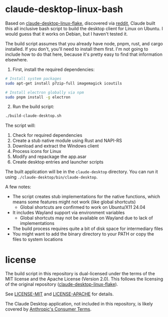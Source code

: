 # claude-desktop-linux-bash

Based on [claude-desktop-linux-flake](https://github.com/k3d3/claude-desktop-linux-flake/), discovered via [reddit](https://www.reddit.com/r/ClaudeAI/comments/1hgsmpq/i_successfully_ran_claude_desktop_natively_on/), Claude built this all inclusive bash script to build the desktop client for Linux on Ubuntu. I would guess that it works on Debian, but I haven't tested it.

The build script assumes that you already have node, pnpm, rust, and cargo installed. If you don't, you'll need to install them first. I'm not going to include how to do that here, because it's pretty easy to find that information elsewhere.

1. First, install the required dependencies:

```bash
# Install system packages
sudo apt-get install p7zip-full imagemagick icoutils

# Install electron globally via npm
sudo pnpm install -g electron
```

2. Run the build script:
```bash
./build-claude-desktop.sh
```

The script will:
1. Check for required dependencies
2. Create a stub native module using Rust and NAPI-RS
3. Download and extract the Windows client
4. Process icons for Linux
5. Modify and repackage the app.asar
6. Create desktop entries and launcher scripts

The built application will be in the `claude-desktop` directory. You can run it using `./claude-desktop/bin/claude-desktop`.

A few notes:
- The script creates stub implementations for the native functions, which means some features might not work (like global shortcuts)
   - Global shortcuts are confirmed to work on Ubuntu/X11 24.04
- It includes Wayland support via environment variables
   - Global shortcuts may not be available on Wayland due to lack of implementations
- The build process requires quite a bit of disk space for intermediary files
- You might want to add the binary directory to your PATH or copy the files to system locations

# license

The build script in this repository is dual-licensed under the terms of the MIT license and the Apache License (Version 2.0). This follows the licensing of the original repository ([claude-desktop-linux-flake](https://github.com/k3d3/claude-desktop-linux-flake/)).

See [LICENSE-MIT](LICENSE-MIT) and [LICENSE-APACHE](LICENSE-APACHE) for details.

The Claude Desktop application, not included in this repository, is likely covered by [Anthropic's Consumer Terms](https://www.anthropic.com/legal/consumer-terms).
